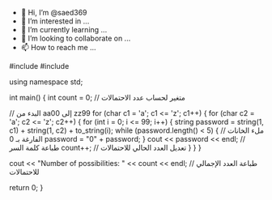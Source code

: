 - 👋 Hi, I’m @saed369
- 👀 I’m interested in ...
- 🌱 I’m currently learning ...
- 💞️ I’m looking to collaborate on ...
- 📫 How to reach me ...

<!---
saed369/saed369 is a ✨ special ✨ repository because its `README.md` (this file) appears on your GitHub profile.
You can click the Preview link to take a look at your changes.
--->
#include <iostream>
#include <string>

using namespace std;

int main() {
  int count = 0;  // متغير لحساب عدد الاحتمالات

  // البدء من aa00 إلى zz99
  for (char c1 = 'a'; c1 <= 'z'; c1++) {
    for (char c2 = 'a'; c2 <= 'z'; c2++) {
      for (int i = 0; i <= 99; i++) {
        string password = string(1, c1) + string(1, c2) + to_string(i);
        while (password.length() < 5) {  // ملء الخانات الفارغة بـ 0
          password = "0" + password;
        }
        cout << password << endl;  // طباعة كلمة السر
        count++;  // تعديل العدد الحالي للاحتمالات
      }
    }
  }

  cout << "Number of possibilities: " << count << endl;  // طباعة العدد الإجمالي للاحتمالات

  return 0;
}
